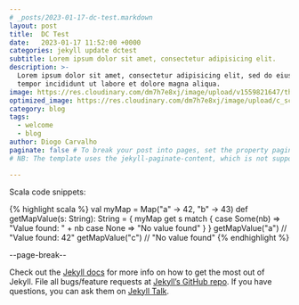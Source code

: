 ```yaml
---
# _posts/2023-01-17-dc-test.markdown
layout: post
title:  DC Test
date:   2023-01-17 11:52:00 +0000
categories: jekyll update dctest
subtitle: Lorem ipsum dolor sit amet, consectetur adipisicing elit.
description: >-
  Lorem ipsum dolor sit amet, consectetur adipisicing elit, sed do eiusmod
  tempor incididunt ut labore et dolore magna aliqua.
image: https://res.cloudinary.com/dm7h7e8xj/image/upload/v1559821647/theme6_qeeojf.jpg # NB: The recommended image resolution is 760x399
optimized_image: https://res.cloudinary.com/dm7h7e8xj/image/upload/c_scale,w_380/v1559821647/theme6_qeeojf.jpg # NB: The recommended image resolution is 380x200
category: blog
tags:
  - welcome
  - blog
author: Diogo Carvalho
paginate: false # To break your post into pages, set the property paginate to true and use the divider --page-break-- where you want to break it.
# NB: The template uses the jekyll-paginate-content, which is not supported for GitHub Pages. If you need that feature, please deploy somewhere else like Netlify.

---
```


Scala code snippets:

{% highlight scala %}
val myMap = Map("a" -> 42, "b" -> 43)
def getMapValue(s: String): String = {
  myMap get s match {
    case Some(nb) => "Value found: " + nb
    case None => "No value found"
  }
}
getMapValue("a")  // "Value found: 42"
getMapValue("c")  // "No value found"
{% endhighlight %}

--page-break--

Check out the [Jekyll docs][jekyll-docs] for more info on how to get the most out of Jekyll. File all bugs/feature requests at [Jekyll’s GitHub repo][jekyll-gh]. If you have questions, you can ask them on [Jekyll Talk][jekyll-talk].

[jekyll-docs]: https://jekyllrb.com/docs/home
[jekyll-gh]:   https://github.com/jekyll/jekyll
[jekyll-talk]: https://talk.jekyllrb.com/
